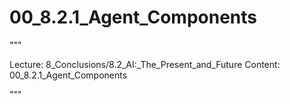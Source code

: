 # 00_8.2.1_Agent_Components

"""

Lecture: 8_Conclusions/8.2_AI:_The_Present_and_Future
Content: 00_8.2.1_Agent_Components

"""

